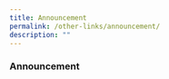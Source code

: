 ```yaml
---
title: Announcement
permalink: /other-links/announcement/
description: ""
---
```

### **Announcement**

